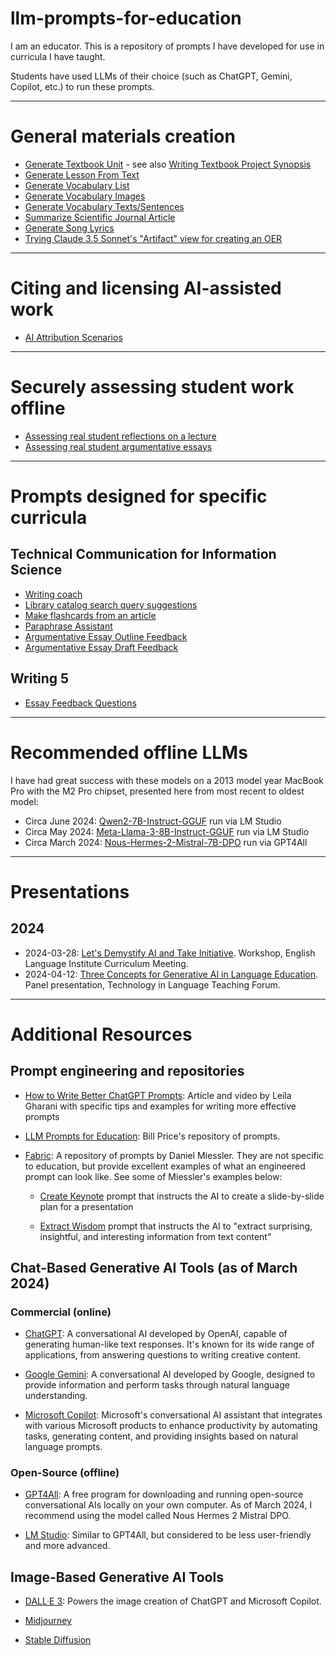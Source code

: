# llm-prompts-for-education

I am an educator. This is a repository of prompts I have developed for use in curricula I have taught.

Students have used LLMs of their choice (such as ChatGPT, Gemini, Copilot, etc.) to run these prompts.

---

# General materials creation

- [Generate Textbook Unit](prompts/Generate_Textbook_Unit.md) - see also [Writing Textbook Project Synopsis](prompts/Writing_Textbook_Project_Synopsis.md)
- [Generate Lesson From Text](prompts/Generate_Lesson_From_Text.md)
- [Generate Vocabulary List](prompts/Generate_Vocabulary_List.md)
- [Generate Vocabulary Images](prompts/Generate_Vocabulary_Images.md)
- [Generate Vocabulary Texts/Sentences](prompts/Generate_Vocabulary_Sentences.md)
- [Summarize Scientific Journal Article](prompts/NotebookLM_Summarize_Article.md)
- [Generate Song Lyrics](prompts/Generate_Song_Lyrics.md)
- [Trying Claude 3.5 Sonnet's "Artifact" view for creating an OER](prompts/Claude_3.5_Sonnet_Draft_OER_Using_Artifact.md)

---

# Citing and licensing AI-assisted work

- [AI Attribution Scenarios](prompts/AI_Attribution_Scenarios.md)

---

# Securely assessing student work offline
- [Assessing real student reflections on a lecture](prompts/Assess_Real_Student_Reflections_On_A_Lecture.md)
- [Assessing real student argumentative essays](prompts/Assess_Real_Student_Argumentative_Essays.md)

---

# Prompts designed for specific curricula

## Technical Communication for Information Science

- [Writing coach](prompts/INFSCI_2205_Writing_Coach.md)
- [Library catalog search query suggestions](prompts/INFSCI_2205_Search_Query_Suggestions.md)
- [Make flashcards from an article](prompts/INFSCI_2205_Make_Flashcards_From_Article.md)
- [Paraphrase Assistant](prompts/INFSCI_2205_Paraphrase_Assistant.md)
- [Argumentative Essay Outline Feedback](prompts/INFSCI_2205_Argumentative_Essay_Outline_Feedback.md)
- [Argumentative Essay Draft Feedback](prompts/INFSCI_2205_Argumentative_Essay_Feedback.md)

## Writing 5

- [Essay Feedback Questions](<prompts/Writing_5_Essay_Feedback_Questions.md>)

---

# Recommended offline LLMs

I have had great success with these models on a 2013 model year MacBook Pro with the M2 Pro chipset, presented here from most recent to oldest model:

- Circa June 2024: [Qwen2-7B-Instruct-GGUF](https://huggingface.co/MaziyarPanahi/Qwen2-7B-Instruct-GGUF) run via LM Studio
- Circa May 2024: [Meta-Llama-3-8B-Instruct-GGUF](https://huggingface.co/lmstudio-community/Meta-Llama-3-8B-Instruct-GGUF) run via LM Studio
- Circa March 2024: [Nous-Hermes-2-Mistral-7B-DPO](https://huggingface.co/NousResearch/Nous-Hermes-2-Mistral-7B-DPO) run via GPT4All

---

# Presentations

## 2024

- 2024-03-28: [Let's Demystify AI and Take Initiative](presentations/2024/Let’s_Demystify_AI_and_Take_Initiative.md). Workshop, English Language Institute Curriculum Meeting.
- 2024-04-12: [Three Concepts for Generative AI in Language Education](presentations/2024/Three_Concepts_for_Generative_AI_in_Language_Education.md). Panel presentation, Technology in Language Teaching Forum.

---

# Additional Resources

## Prompt engineering and repositories

- [How to Write Better ChatGPT Prompts](https://www.xelplus.com/chatgpt-prompts-for-best-results/): Article and video by Leila Gharani with specific tips and examples for writing more effective prompts

- [LLM Prompts for Education](README.md): Bill Price's repository of prompts.

- [Fabric](https://github.com/danielmiessler/fabric/tree/main/patterns): A repository of prompts by Daniel Miessler. They are not specific to education, but provide excellent examples of what an engineered prompt can look like. See some of Miessler's examples below:

    - [Create Keynote](https://github.com/danielmiessler/fabric/blob/main/patterns/create_keynote/system.md) prompt that instructs the AI to create a slide-by-slide plan for a presentation

    - [Extract Wisdom](https://github.com/danielmiessler/fabric/blob/main/patterns/extract_wisdom/system.md) prompt that instructs the AI to "extract surprising, insightful, and interesting information from text content"

## Chat-Based Generative AI Tools (as of March 2024)

### Commercial (online)

- [ChatGPT](https://chat.openai.com/): A conversational AI developed by OpenAI, capable of generating human-like text responses. It's known for its wide range of applications, from answering questions to writing creative content.

- [Google Gemini](https://gemini.google.com): A conversational AI developed by Google, designed to provide information and perform tasks through natural language understanding.

- [Microsoft Copilot](https://copilot.microsoft.com/): Microsoft's conversational AI assistant that integrates with various Microsoft products to enhance productivity by automating tasks, generating content, and providing insights based on natural language prompts.

### Open-Source (offline)

- [GPT4All](https://gpt4all.io/): A free program for downloading and running open-source conversational AIs locally on your own computer. As of March 2024, I recommend using the model called Nous Hermes 2 Mistral DPO.

- [LM Studio](https://lmstudio.ai/): Similar to GPT4All, but considered to be less user-friendly and more advanced.

## Image-Based Generative AI Tools

- [DALL·E 3](https://openai.com/dall-e-3/): Powers the image creation of ChatGPT and Microsoft Copilot.

- [Midjourney](https://www.midjourney.com/)

- [Stable Diffusion](https://stability.ai/stable-image)
